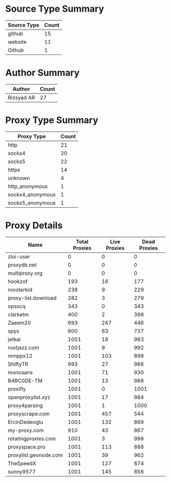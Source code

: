 # Source Type Summary

| Source Type | Count |
|-------------|-------|
| github | 15 |
| website | 11 |
| Github | 1 |


# Author Summary

| Author | Count |
|--------|-------|
| Rizsyad AR | 27 |


# Proxy Type Summary

| Proxy Type | Count |
|------------|-------|
| http | 21 |
| socks4 | 20 |
| socks5 | 22 |
| https | 14 |
| unknown | 4 |
| http_anonymous | 1 |
| socks4_anonymous | 1 |
| socks5_anonymous | 1 |


# Proxy Details

| Name | Total Proxies | Live Proxies | Dead Proxies |
|------|---------------|--------------|---------------|
| zloi-user | 0 | 0 | 0 |
| proxydb.net | 0 | 0 | 0 |
| multiproxy.org | 0 | 0 | 0 |
| hookzof | 193 | 16 | 177 |
| roosterkid | 238 | 9 | 229 |
| proxy-list.download | 282 | 3 | 279 |
| opsxcq | 343 | 0 | 343 |
| clarketm | 400 | 2 | 398 |
| Zaeem20 | 693 | 247 | 446 |
| spys | 800 | 63 | 737 |
| jetkai | 1001 | 18 | 983 |
| rootjazz.com | 1001 | 9 | 992 |
| mmppx12 | 1001 | 103 | 898 |
| ShiftyTR | 993 | 27 | 966 |
| monosans | 1001 | 71 | 930 |
| B4RC0DE-TM | 1001 | 13 | 988 |
| proxifly | 1001 | 0 | 1001 |
| openproxylist.xyz | 1001 | 17 | 984 |
| proxy4parsing | 1001 | 1 | 1000 |
| proxyscrape.com | 1001 | 457 | 544 |
| ErcinDedeoglu | 1001 | 132 | 869 |
| my-proxy.com | 910 | 43 | 867 |
| rotatingproxies.com | 1001 | 3 | 998 |
| proxyspace.pro | 1001 | 113 | 888 |
| proxylist.geonode.com | 1001 | 39 | 962 |
| TheSpeedX | 1001 | 127 | 874 |
| sunny9577 | 1001 | 145 | 856 |
